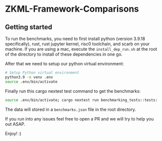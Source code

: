 # ZKML-Framework-Comparisons

## Getting started

To run the benchmarks, you need to first install python (version 3.9.18 specifically), rust, rust jupyter kernel, risc0 toolchain, and scarb on your machine. If you are using a mac, execute the `install_dep_run.sh` at the root of the directory to install of these dependencies in one go. 

After that we need to setup our python virtual environment:

```bash
# Setup Python virtual environment
python3.9 -m venv .env
source .env/bin/activate
```

Finally run this cargo nextest test command to get the benchmarks:

```bash
source .env/bin/activate; cargo nextest run benchmarking_tests::tests::run_benchmarks_ --test-threads 1
```

The data will stored in a `benchmarks.json` file in the root directory.

If you run into any issues feel free to open a PR and we will try to help you out ASAP. 

Enjoy! :)

